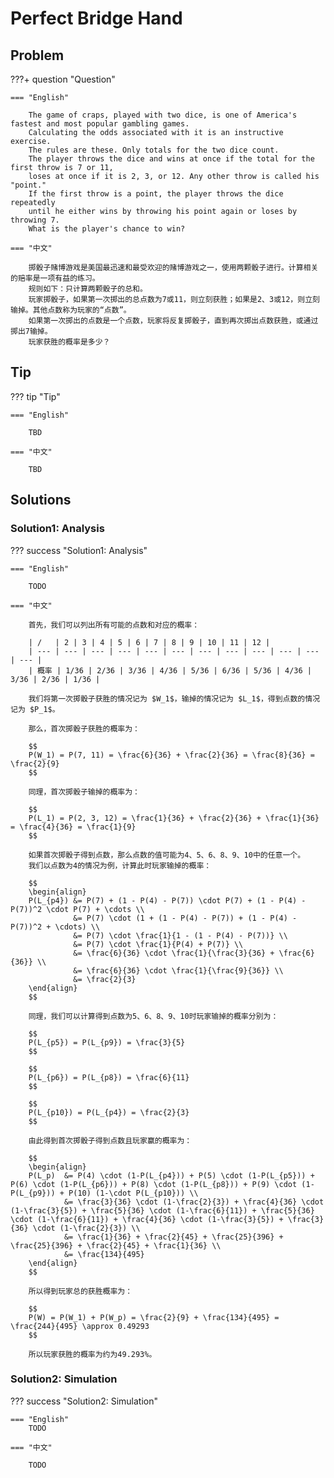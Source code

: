 # Perfect Bridge Hand

## Problem

???+ question "Question"

    === "English"

        The game of craps, played with two dice, is one of America's fastest and most popular gambling games.
        Calculating the odds associated with it is an instructive exercise.
        The rules are these. Only totals for the two dice count.
        The player throws the dice and wins at once if the total for the first throw is 7 or 11,
        loses at once if it is 2, 3, or 12. Any other throw is called his "point."
        If the first throw is a point, the player throws the dice repeatedly
        until he either wins by throwing his point again or loses by throwing 7.
        What is the player's chance to win?

    === "中文"

        掷骰子赌博游戏是美国最迅速和最受欢迎的赌博游戏之一，使用两颗骰子进行。计算相关的赔率是一项有益的练习。
        规则如下：只计算两颗骰子的总和。
        玩家掷骰子，如果第一次掷出的总点数为7或11，则立刻获胜；如果是2、3或12，则立刻输掉。其他点数称为玩家的“点数”。
        如果第一次掷出的点数是一个点数，玩家将反复掷骰子，直到再次掷出点数获胜，或通过掷出7输掉。
        玩家获胜的概率是多少？

## Tip

??? tip "Tip"

    === "English"

        TBD

    === "中文"

        TBD


## Solutions

### Solution1: Analysis

??? success "Solution1: Analysis"

    === "English"

        TODO

    === "中文"

        首先，我们可以列出所有可能的点数和对应的概率：

        | /   | 2 | 3 | 4 | 5 | 6 | 7 | 8 | 9 | 10 | 11 | 12 |
        | --- | --- | --- | --- | --- | --- | --- | --- | --- | --- | --- | --- |
        | 概率 | 1/36 | 2/36 | 3/36 | 4/36 | 5/36 | 6/36 | 5/36 | 4/36 | 3/36 | 2/36 | 1/36 |

        我们将第一次掷骰子获胜的情况记为 $W_1$，输掉的情况记为 $L_1$，得到点数的情况记为 $P_1$。

        那么，首次掷骰子获胜的概率为：

        $$
        P(W_1) = P(7, 11) = \frac{6}{36} + \frac{2}{36} = \frac{8}{36} = \frac{2}{9}
        $$

        同理，首次掷骰子输掉的概率为：

        $$
        P(L_1) = P(2, 3, 12) = \frac{1}{36} + \frac{2}{36} + \frac{1}{36} = \frac{4}{36} = \frac{1}{9}
        $$

        如果首次掷骰子得到点数，那么点数的值可能为4、5、6、8、9、10中的任意一个。
        我们以点数为4的情况为例，计算此时玩家输掉的概率：

        $$
        \begin{align}
        P(L_{p4}) &= P(7) + (1 - P(4) - P(7)) \cdot P(7) + (1 - P(4) - P(7))^2 \cdot P(7) + \cdots \\
                  &= P(7) \cdot (1 + (1 - P(4) - P(7)) + (1 - P(4) - P(7))^2 + \cdots) \\
                  &= P(7) \cdot \frac{1}{1 - (1 - P(4) - P(7))} \\
                  &= P(7) \cdot \frac{1}{P(4) + P(7)} \\
                  &= \frac{6}{36} \cdot \frac{1}{\frac{3}{36} + \frac{6}{36}} \\
                  &= \frac{6}{36} \cdot \frac{1}{\frac{9}{36}} \\
                  &= \frac{2}{3}
        \end{align}
        $$

        同理，我们可以计算得到点数为5、6、8、9、10时玩家输掉的概率分别为：

        $$
        P(L_{p5}) = P(L_{p9}) = \frac{3}{5}
        $$

        $$
        P(L_{p6}) = P(L_{p8}) = \frac{6}{11}
        $$

        $$
        P(L_{p10}) = P(L_{p4}) = \frac{2}{3}
        $$

        由此得到首次掷骰子得到点数且玩家赢的概率为：

        $$
        \begin{align}
        P(L_p)  &= P(4) \cdot (1-P(L_{p4})) + P(5) \cdot (1-P(L_{p5})) + P(6) \cdot (1-P(L_{p6})) + P(8) \cdot (1-P(L_{p8})) + P(9) \cdot (1-P(L_{p9})) + P(10) (1-\cdot P(L_{p10})) \\
                &= \frac{3}{36} \cdot (1-\frac{2}{3}) + \frac{4}{36} \cdot (1-\frac{3}{5}) + \frac{5}{36} \cdot (1-\frac{6}{11}) + \frac{5}{36} \cdot (1-\frac{6}{11}) + \frac{4}{36} \cdot (1-\frac{3}{5}) + \frac{3}{36} \cdot (1-\frac{2}{3}) \\
                &= \frac{1}{36} + \frac{2}{45} + \frac{25}{396} + \frac{25}{396} + \frac{2}{45} + \frac{1}{36} \\
                &= \frac{134}{495}
        \end{align}
        $$

        所以得到玩家总的获胜概率为：

        $$
        P(W) = P(W_1) + P(W_p) = \frac{2}{9} + \frac{134}{495} = \frac{244}{495} \approx 0.49293
        $$

        所以玩家获胜的概率为约为49.293%。



### Solution2: Simulation

??? success "Solution2: Simulation"

    === "English"
        TODO

    === "中文"

        TODO
